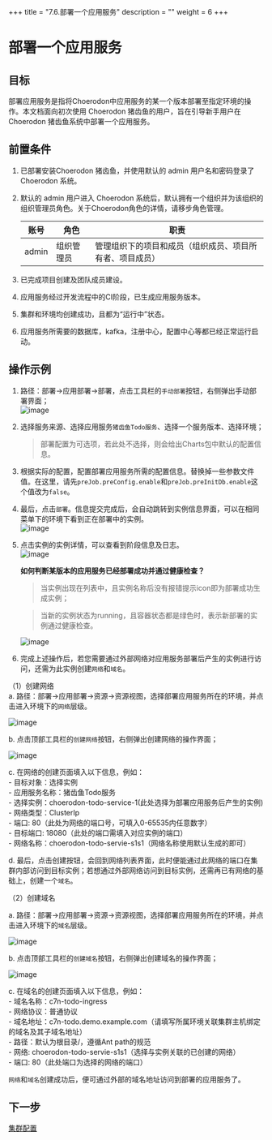 +++
title = "7.6.部署一个应用服务"
description = ""
weight = 6
+++

# 部署一个应用服务
## 目标
部署应用服务是指将Choerodon中应用服务的某一个版本部署至指定环境的操作。本文档面向初次使用 Choerodon 猪齿鱼的用户，旨在引导新手用户在 Choerodon 猪齿鱼系统中部署一个应用服务。

## 前置条件
1. 已部署安装Choerodon 猪齿鱼，并使用默认的 admin 用户名和密码登录了 Choerodon 系统。
2. 默认的 admin 用户进入 Choerodon 系统后，默认拥有一个组织并为该组织的组织管理员角色。关于Choerodon角色的详情，请移步角色管理。

    |账号|角色|职责|
    |---|---|---|
    |admin|组织管理员|管理组织下的项目和成员（组织成员、项目所有者、项目成员）|
3. 已完成项目创建及团队成员建设。  
4. 应用服务经过开发流程中的CI阶段，已生成应用服务版本。
5. 集群和环境均创建成功，且都为“运行中”状态。
6. 应用服务所需要的数据库，kafka，注册中心，配置中心等都已经正常运行启动。


## 操作示例

1. 路径：部署->应用部署->部署，点击工具栏的`手动部署`按钮，右侧弹出手动部署界面；  
  ![image](/docs/quick-start/devops/image/deploy-1.png)  

2. 选择服务来源、选择应用服务`猪齿鱼Todo服务`、选择一个服务版本、选择环境；
  
    > 部署配置为可选项，若此处不选择，则会给出Charts包中默认的配置信息。  

3. 根据实际的配置，配置部署应用服务所需的配置信息。替换掉一些参数文件值。在这里，请先`preJob.preConfig.enable`和`preJob.preInitDb.enable`这个值改为`false`。

4. 最后，点击`部署`。信息提交完成后，会自动跳转到实例信息界面，可以在相同菜单下的环境下看到正在部署中的实例。    
  ![image](/docs/quick-start/devops/image/back-applications-8.png)  

5. 点击实例的实例详情，可以查看到阶段信息及日志。    
  ![image](/docs/quick-start/devops/image/back-applications-9.png)    
  
    **如何判断某版本的应用服务已经部署成功并通过健康检查？**

    >当实例出现在列表中，且实例名称后没有报错提示icon即为部署成功生成实例；

    >当新的实例状态为running，且容器状态都是绿色时，表示新部署的实例通过健康检查。

    ![image](/docs/quick-start/devops/image/back-applications-10.png)  

6. 完成上述操作后，若您需要通过外部网络对应用服务部署后产生的实例进行访问，还需为此实例创建`网络`和`域名`。

  （1）创建网络  
   a. 路径：部署->应用部署->资源->资源视图，选择部署应用服务所在的环境，并点击进入环境下的`网络`层级。  

  ![image](/docs/quick-start/devops/image/deploy-2.png)

   b. 点击顶部工具栏的`创建网络`按钮，右侧弹出创建网络的操作界面；   
        
  ![image](/docs/quick-start/devops/image/deploy-3.png)   

   c. 在网络的创建页面填入以下信息，例如：  
    - 目标对象：选择实例  
    - 应用服务名称：猪齿鱼Todo服务  
    - 选择实例：choerodon-todo-service-1(此处选择为部署应用服务后产生的实例)  
    - 网络类型：ClusterIp   
    - 端口: 80（此处为网络的端口号，可填入0-65535内任意数字）  
    - 目标端口: 18080（此处的端口需填入对应实例的端口）   
    - 网络名称：choerodon-todo-servie-s1s1（网络名称使用默认生成的即可）   

   d. 最后，点击创建按钮，会回到网络列表界面，此时便能通过此网络的端口在集群内部访问到目标实例；若想通过外部网络访问到目标实例，还需再已有网络的基础上，创建一个`域名`。


  （2）创建域名  

   a. 路径：部署->应用部署->资源->资源视图，选择部署应用服务所在的环境，并点击进入环境下的`域名`层级。  

  ![image](/docs/quick-start/devops/image/deploy-4.png)

   b. 点击顶部工具栏的`创建域名`按钮，右侧弹出创建域名的操作界面； 
        
  ![image](/docs/quick-start/devops/image/deploy-5.png)   

   c. 在域名的创建页面填入以下信息，例如：  
    - 域名名称：c7n-todo-ingress  
    - 网络协议：普通协议  
    - 域名地址：c7n-todo.demo.example.com（请填写所属环境关联集群主机绑定的域名及其子域名地址）  
    - 路径：默认为根目录/，遵循Ant path的规范  
    - 网络: choerodon-todo-servie-s1s1（选择与实例关联的已创建的网络）  
    - 端口: 80（此处端口为选择的网络的端口）     

    

`网络`和`域名`创建成功后，便可通过外部的域名地址访问到部署的应用服务了。

    


## 下一步  
[集群配置](../../../quick-start/devops/cluster-config)